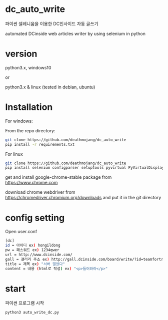 ﻿# dc_auto_write
파이썬 셀레니움을 이용한 DC인사이드 자동 글쓰기

automated DCinside web articles writer by using selenium in python


# version
python3.x, windows10

or

python3.x & linux (tested in debian, ubuntu)


# Installation

For windows:

From the repo directory:
```bash
git clone https://github.com/deathmojang/dc_auto_write
pip install -r requirements.txt
```

For linux
```bash
git clone https://github.com/deathmojang/dc_auto_write
pip install selenium configparser setuptools pyvirtual PyVirtualDisplay
```
get and install google-chrome-stable package from https://www.chrome.com

download chrome webdriver from https://chromedriver.chromium.org/downloads and put it in the git directory


# config setting
Open user.conf
```bash
[dc]
id = 아이디 ex) hongildong
pw = 패스워드 ex) 1234qwer
url = http://www.dcinside.com/
gall = 갤러리 주소 ex) http://gall.dcinside.com/board/write/?id=teamfortress2
title = 제목 ex) "서버 열었다"
content = 내용 (html로 작성) ex) "<p>들어와라</p>"
```

# start
파이썬 프로그램 시작
```bash
python3 auto_write_dc.py
```

# 
